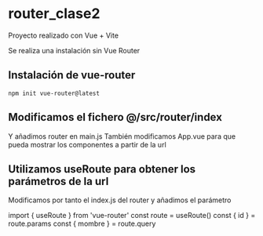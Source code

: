 # router_clase2

Proyecto realizado con Vue + Vite

Se realiza una instalación sin Vue Router

## Instalación de vue-router
`npm init vue-router@latest`
## Modificamos el fichero @/src/router/index
Y añadimos router en main.js
También modificamos App.vue para que pueda mostrar los componentes a partir de la url
## Utilizamos useRoute para obtener los parámetros de la url
Modificamos por tanto el index.js del router y añadimos el parámetro

import { useRoute } from 'vue-router'
const route = useRoute()
const { id } = route.params
const { mombre } = route.query
